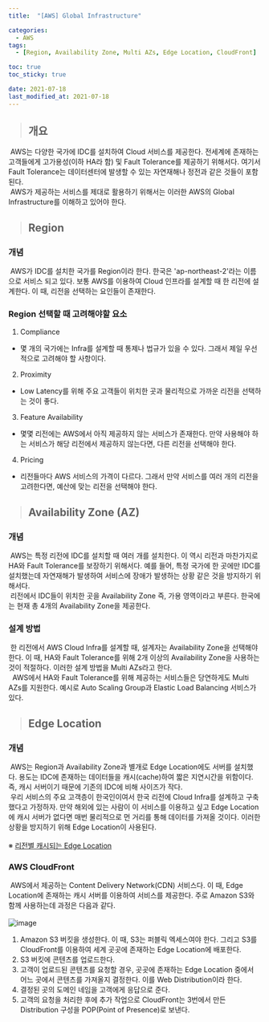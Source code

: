 ```yaml
---
title:  "[AWS] Global Infrastructure"

categories:
  - AWS
tags:
  - [Region, Availability Zone, Multi AZs, Edge Location, CloudFront]

toc: true
toc_sticky: true

date: 2021-07-18
last_modified_at: 2021-07-18
---
```




> ## 개요

&nbsp;AWS는 다양한 국가에 IDC를 설치하여 Cloud 서비스를 제공한다. 전세계에 존재하는 고객들에게 고가용성(이하 HA라 함) 및 Fault Tolerance를 제공하기 위해서다. 여기서 Fault Tolerance는 데이터센터에 발생할 수 있는 자연재해나 정전과 같은 것들이 포함된다.<br>
&nbsp;AWS가 제공하는 서비스를 제대로 활용하기 위해서는 이러한 AWS의 Global Infrastructure를 이해하고 있어야 한다.

> ## Region

### 개념

&nbsp;AWS가 IDC를 설치한 국가를 Region이라 한다. 한국은 'ap-northeast-2'라는 이름으로 서비스 되고 있다. 보통 AWS를 이용하여 Cloud 인프라를 설계할 때 한 리전에 설계한다. 이 때, 리전을 선택하는 요인들이 존재한다.

### Region 선택할 때 고려해야할 요소
1. Compliance
- 몇 개의 국가에는 Infra를 설계할 때 통제나 법규가 있을 수 있다. 그래서 제일 우선적으로 고려해야 할 사항이다.
2. Proximity
- Low Latency를 위해 주요 고객들이 위치한 곳과 물리적으로 가까운 리전을 선택하는 것이 좋다.
3. Feature Availability
- 몇몇 리전에는 AWS에서 아직 제공하지 않는 서비스가 존재한다. 만약 사용해야 하는 서비스가 해당 리전에서 제공하지 않는다면, 다른 리전을 선택해야 한다.
4. Pricing
- 리전들마다 AWS 서비스의 가격이 다르다. 그래서 만약 서비스를 여러 개의 리전을 고려한다면, 예산에 맞는 리전을 선택해야 한다.

> ## Availability Zone (AZ)

### 개념

&nbsp;AWS는 특정 리전에 IDC를 설치할 때 여러 개를 설치한다. 이 역시 리전과 마찬가지로 HA와 Fault Tolerance를 보장하기 위해서다. 예를 들어, 특정 국가에 한 곳에만 IDC를 설치했는데 자연재해가 발생하여 서비스에 장애가 발생하는 상황 같은 것을 방지하기 위해서다.<br>
&nbsp;리전에서 IDC들이 위치한 곳을 Availability Zone 즉, 가용 영역이라고 부른다. 한국에는 현재 총 4개의 Availability Zone을 제공한다.

### 설계 방법

&nbsp;한 리전에서 AWS Cloud Infra를 설계할 때, 설계자는 Availability Zone을 선택해야 한다. 이 때, HA와 Fault Tolerance를 위해 2개 이상의 Availability Zone을 사용하는 것이 적절하다. 이러한 설계 방법을 Multi AZs라고 한다.<br>
&nbsp; AWS에서 HA와 Fault Tolerance를 위해 제공하는 서비스들은 당연하게도 Multi AZs를 지원한다. 예시로 Auto Scaling Group과 Elastic Load Balancing 서비스가 있다.

> ## Edge Location

### 개념

&nbsp;AWS는 Region과 Availability Zone과 별개로 Edge Location에도 서버를 설치했다. 용도는 IDC에 존재하는 데이터들을 캐시(cache)하여 짧은 지연시간을 위함이다. 즉, 캐시 서버이기 때문에 기존의 IDC에 비해 사이즈가 작다.<br>
&nbsp;우리 서비스의 주요 고객층이 한국인이여서 한국 리전에 Cloud Infra를 설계하고 구축 했다고 가정하자. 만약 해외에 있는 사람이 이 서비스를 이용하고 싶고 Edge Location에 캐시 서버가 없다면 매번 물리적으로 먼 거리를 통해 데이터를 가져올 것이다. 이러한 상황을 방지하기 위해 Edge Location이 사용된다.<br><br>
&#8251;&nbsp;[리전별 캐시되는 Edge Location](https://aws.amazon.com/ko/cloudfront/features/?whats-new-cloudfront.sort-by=item.additionalFields.postDateTime&whats-new-cloudfront.sort-order=desc)

### AWS CloudFront

&nbsp;AWS에서 제공하는 Content Delivery Network(CDN) 서비스다. 이 때, Edge Location에 존재하는 캐시 서버를 이용하여 서비스를 제공한다. 주로 Amazon S3와 함께 사용하는데 과정은 다음과 같다. <br><br>
![image](https://user-images.githubusercontent.com/49023663/126170684-b301cc38-c27a-4015-9a1c-1a6bad4a22bc.png)

1. Amazon S3 버킷을 생성한다. 이 때, S3는 퍼블릭 엑세스여야 한다. 그리고 S3를 CloudFront를 이용하여 세계 곳곳에 존재하는 Edge Location에 배포한다.
2. S3 버킷에 콘텐츠를 업로드한다.
3. 고객이 업로드된 콘텐츠를 요청할 경우, 곳곳에 존재하는 Edge Location 중에서 어느 곳에서 콘텐츠를 가져올지 결정한다. 이를 Web Distribution이라 한다.
4. 결정된 곳의 도메인 네임을 고객에게 응답으로 준다.
5. 고객의 요청을 처리한 후에 추가 작업으로 CloudFront는 3번에서 만든 Distribution 구성을 POP(Point of Presence)로 보낸다.